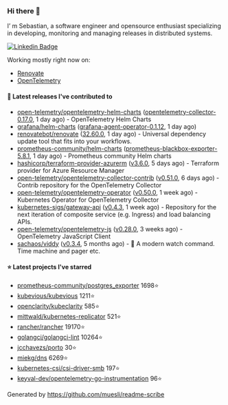 ### Hi there 👋

I’ m Sebastian, a software engineer and opensource enthusiast specializing in developing, monitoring and managing releases in distributed systems.

[![Linkedin Badge](https://img.shields.io/badge/-LinkedIn-blue?style=flat&logo=Linkedin&logoColor=white&link=https://www.linkedin.com/in/sebastian-poxhofer/)](https://www.linkedin.com/in/sebastian-poxhofer/)

Working mostly right now on:
- [Renovate](https://github.com/renovatebot/renovate)
- [OpenTelemetry](https://github.com/open-telemetry)



#### 🚀 Latest releases I've contributed to

- [open-telemetry/opentelemetry-helm-charts](https://github.com/open-telemetry/opentelemetry-helm-charts) ([opentelemetry-collector-0.17.0](https://github.com/open-telemetry/opentelemetry-helm-charts/releases/tag/opentelemetry-collector-0.17.0), 1 day ago) - OpenTelemetry Helm Charts
- [grafana/helm-charts](https://github.com/grafana/helm-charts) ([grafana-agent-operator-0.1.12](https://github.com/grafana/helm-charts/releases/tag/grafana-agent-operator-0.1.12), 1 day ago)
- [renovatebot/renovate](https://github.com/renovatebot/renovate) ([32.60.0](https://github.com/renovatebot/renovate/releases/tag/32.60.0), 1 day ago) - Universal dependency update tool that fits into your workflows.
- [prometheus-community/helm-charts](https://github.com/prometheus-community/helm-charts) ([prometheus-blackbox-exporter-5.8.1](https://github.com/prometheus-community/helm-charts/releases/tag/prometheus-blackbox-exporter-5.8.1), 1 day ago) - Prometheus community Helm charts
- [hashicorp/terraform-provider-azurerm](https://github.com/hashicorp/terraform-provider-azurerm) ([v3.6.0](https://github.com/hashicorp/terraform-provider-azurerm/releases/tag/v3.6.0), 5 days ago) - Terraform provider for Azure Resource Manager
- [open-telemetry/opentelemetry-collector-contrib](https://github.com/open-telemetry/opentelemetry-collector-contrib) ([v0.51.0](https://github.com/open-telemetry/opentelemetry-collector-contrib/releases/tag/v0.51.0), 6 days ago) - Contrib repository for the OpenTelemetry Collector
- [open-telemetry/opentelemetry-operator](https://github.com/open-telemetry/opentelemetry-operator) ([v0.50.0](https://github.com/open-telemetry/opentelemetry-operator/releases/tag/v0.50.0), 1 week ago) - Kubernetes Operator for OpenTelemetry Collector
- [kubernetes-sigs/gateway-api](https://github.com/kubernetes-sigs/gateway-api) ([v0.4.3](https://github.com/kubernetes-sigs/gateway-api/releases/tag/v0.4.3), 1 week ago) - Repository for the next iteration of composite service (e.g. Ingress) and load balancing APIs.
- [open-telemetry/opentelemetry-js](https://github.com/open-telemetry/opentelemetry-js) ([v0.28.0](https://github.com/open-telemetry/opentelemetry-js/releases/tag/v0.28.0), 3 weeks ago) - OpenTelemetry JavaScript Client
- [sachaos/viddy](https://github.com/sachaos/viddy) ([v0.3.4](https://github.com/sachaos/viddy/releases/tag/v0.3.4), 5 months ago) - 👀 A modern watch command. Time machine and pager etc.

#### ⭐ Latest projects I've starred

- [prometheus-community/postgres_exporter](https://github.com/prometheus-community/postgres_exporter) 1698⭐
- [kubevious/kubevious](https://github.com/kubevious/kubevious) 1211⭐
- [openclarity/kubeclarity](https://github.com/openclarity/kubeclarity) 585⭐
- [mittwald/kubernetes-replicator](https://github.com/mittwald/kubernetes-replicator) 521⭐
- [rancher/rancher](https://github.com/rancher/rancher) 19170⭐
- [golangci/golangci-lint](https://github.com/golangci/golangci-lint) 10264⭐
- [jcchavezs/porto](https://github.com/jcchavezs/porto) 30⭐
- [miekg/dns](https://github.com/miekg/dns) 6269⭐
- [kubernetes-csi/csi-driver-smb](https://github.com/kubernetes-csi/csi-driver-smb) 197⭐
- [keyval-dev/opentelemetry-go-instrumentation](https://github.com/keyval-dev/opentelemetry-go-instrumentation) 96⭐



Generated by https://github.com/muesli/readme-scribe
